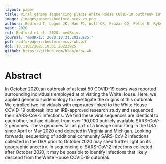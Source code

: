 ```yaml
---
layout: paper
title: Viral genome sequencing places White House COVID-19 outbreak into phylogenetic context
image: /images/papers/bedford-ncov-wh.png
authors: Bedford T, Logue JK, Han PD, Wolf CR, Frazar CD, Pelle B, Ryke E, Hadfield J, Lee J, Rieder MJ, Nickerson DA, Lockwood CM, Starita LM, Chu HY, Shendure J.
year: 2020
ref: Bedford et al. 2020. medRxiv.
journal: "medRxiv: 2020.10.31.20223925."
pdf: /pdfs/papers/bedford-ncov-wh.pdf
doi: 10.1101/2020.10.31.20223925
github: https://github.com/blab/ncov-wh
---
```


# Abstract

In October 2020, an outbreak of at least 50 COVID-19 cases was reported surrounding individuals employed at or visiting the White House. Here, we applied genomic epidemiology to investigate the origins of this outbreak. We enrolled two individuals with exposures linked to the White House COVID-19 outbreak into an IRB-approved research study and sequenced their SARS-CoV-2 infections. We find these viral sequences are identical to each other, but are distinct from over 190,000 publicly available SARS-CoV-2 genomes. These genomes fall as part of a lineage circulating in the USA since April or May 2020 and detected in Virginia and Michigan. Looking forwards, sequencing of additional community SARS-CoV-2 infections collected in the USA prior to October 2020 may shed further light on its geographic ancestry. In sequencing of SARS-CoV-2 infections collected after October 2020, it may be possible to identify infections that likely descend from the White House COVID-19 outbreak.

